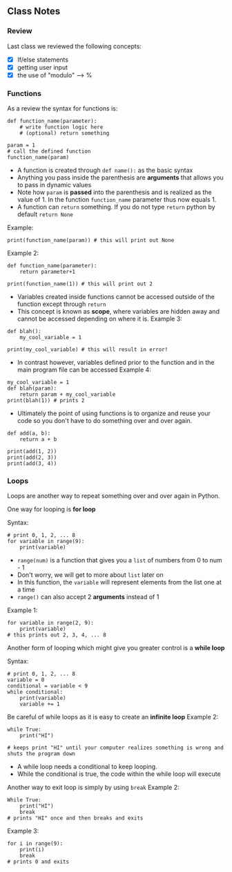 ## Class Notes

### Review
Last class we reviewed the following concepts:
- [x] If/else statements
- [x] getting user input
- [x] the use of "modulo" --> %

### Functions
As a review the syntax for functions is:
```
def function_name(parameter):
    # write function logic here
    # (optional) return something

param = 1
# call the defined function
function_name(param)
```
- A function is created through `def name():` as the basic syntax
- Anything you pass inside the parenthesis are **arguments** that allows you to pass in dynamic values
- Note how `param` is **passed** into the parenthesis and is realized as the value
of 1. In the function `function_name` parameter thus now equals 1.
- A function can `return` something. If you do not type `return` python by default `return None`

Example:
```
print(function_name(param)) # this will print out None
```
Example 2:
```
def function_name(parameter):
    return parameter+1

print(function_name(1)) # this will print out 2
```

- Variables created inside functions cannot be accessed outside of the function except through `return`
- This concept is known as **scope**, where variables are hidden away and cannot be accessed depending on where it is.
Example 3:
```
def blah():
    my_cool_variable = 1

print(my_cool_variable) # this will result in error!
```

- In contrast however, variables defined prior to the function and in the main program file can be accessed
Example 4:
```
my_cool_variable = 1
def blah(param):
    return param + my_cool_variable
print(blah(1)) # prints 2
```
- Ultimately the point of using functions is to organize and reuse your code so you don't have to do something over and over again.

```
def add(a, b):
    return a + b

print(add(1, 2))
print(add(2, 3))
print(add(3, 4))
```


### Loops
Loops are another way to repeat something over and over again in Python.

One way for looping is **for loop**

Syntax:
```
# print 0, 1, 2, ... 8
for variable in range(9):
    print(variable)
```
- `range(num)` is a function that gives you a `list` of numbers from 0 to num - 1
- Don't worry, we will get to more about `list` later on
- In this function, the `variable` will represent elements from the list one at a time
- `range()` can also accept 2 **arguments** instead of 1

Example 1:
```
for variable in range(2, 9):
    print(variable)
# this prints out 2, 3, 4, ... 8
```

Another form of looping which might give you greater control is a **while loop**

Syntax:
```
# print 0, 1, 2, ... 8
variable = 0
conditional = variable < 9 
while conditional:
    print(variable)
    variable += 1
```

Be careful of while loops as it is easy to create an **infinite loop**
Example 2:
```
while True:
    print("HI")

# keeps print "HI" until your computer realizes something is wrong and shuts the program down
```

- A while loop needs a conditional to keep looping.
- While the conditional is true, the code within the while loop will execute

Another way to exit loop is simply by using `break`
Example 2:
```
While True:
    print("HI")
    break
# prints "HI" once and then breaks and exits
```

Example 3:
```
for i in range(9):
    print(i)
    break
# prints 0 and exits
```